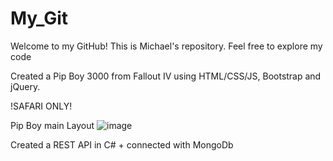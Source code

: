 # My_Git
Welcome to my GitHub!
This is Michael's repository.
Feel free to explore my code


Created a Pip Boy 3000 from Fallout IV using HTML/CSS/JS, Bootstrap and jQuery.

!SAFARI ONLY!

Pip Boy main Layout
![image](https://user-images.githubusercontent.com/72964757/145250959-7ec2032d-051d-44be-92f5-1bc6e0e1cb77.png)


Created a REST API in C# + connected with MongoDb 
